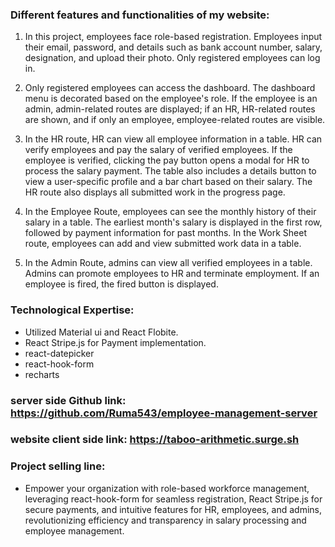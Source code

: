 ### Different features and functionalities of my website:

1. In this project, employees face role-based registration. Employees input
   their email, password, and details such as bank account number, salary,
   designation, and upload their photo. Only registered employees can log in.

2. Only registered employees can access the dashboard. The dashboard menu is
   decorated based on the employee's role. If the employee is an admin,
   admin-related routes are displayed; if an HR, HR-related routes are shown,
   and if only an employee, employee-related routes are visible.

3. In the HR route, HR can view all employee information in a table. HR can
   verify employees and pay the salary of verified employees. If the employee is
   verified, clicking the pay button opens a modal for HR to process the salary
   payment. The table also includes a details button to view a user-specific
   profile and a bar chart based on their salary. The HR route also displays all
   submitted work in the progress page.

4. In the Employee Route, employees can see the monthly history of their salary
   in a table. The earliest month's salary is displayed in the first row,
   followed by payment information for past months. In the Work Sheet route,
   employees can add and view submitted work data in a table.

5. In the Admin Route, admins can view all verified employees in a table. Admins
   can promote employees to HR and terminate employment. If an employee is
   fired, the fired button is displayed.

### Technological Expertise:

- Utilized Material ui and React Flobite.
- React Stripe.js for Payment implementation.
- react-datepicker
- react-hook-form
- recharts

### server side Github link: https://github.com/Ruma543/employee-management-server

### website client side link: https://taboo-arithmetic.surge.sh

### Project selling line:

- Empower your organization with role-based workforce management, leveraging
  react-hook-form for seamless registration, React Stripe.js for secure
  payments, and intuitive features for HR, employees, and admins,
  revolutionizing efficiency and transparency in salary processing and employee
  management.
